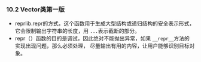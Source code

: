 ### 10.2 Vector类第一版* reprlib.repr的方式，这个函数用于生成大型结构或递归结构的安全表示形式，它会限制输出字符串的长度，用 `...`表示截断的部分。* repr（）函数的目的是调试，因此绝对不能抛出异常，如果 `__repr__`方法的实现出现问题，那么必须处理，尽量输出有用的内容，让用户能够识别目标对象。